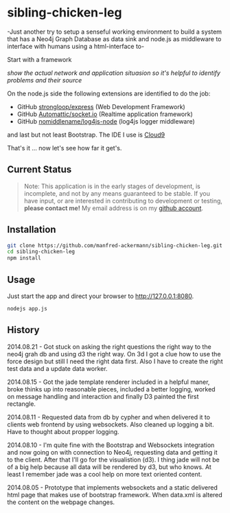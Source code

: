 # sibling-chicken-leg


-Just another try to setup a senseful working environment to build a system that
has a Neo4j Graph Database as data sink and node.js as middleware to interface
with humans using a html-interface to-

Start with a framework

*show the actual network and application situasion so
it's helpful to identify problems and their source*
 
On the node.js side the following extensions are identified to do the job:
- GitHub [strongloop/express](//github.com/strongloop/express) (Web Development Framework)
- GitHub [Automattic/socket.io](//github.com/Automattic/socket.io) (Realtime application framework)
- GitHub [nomiddlename/log4js-node](//github.com/nomiddlename/log4js-node) (log4js logger middleware)

and last but not least Bootstrap. The IDE I use is [Cloud9](//c9.io)

That's it ... now let's see how far it get's.

## Current Status

> Note: This application is in the early stages of development, is incomplete, and not by any means guaranteed to be stable. If you have input, or are interested in contributing to development or testing, __please contact me!__ My email address is on my [github account](https://github.com/manfred-ackermann).

## Installation

```bash
git clone https://github.com/manfred-ackermann/sibling-chicken-leg.git
cd sibling-chicken-leg
npm install 
```

## Usage

Just start the app and direct your browser to http://127.0.0.1:8080.

```bash
nodejs app.js
```

## History

2014.08.21 - Got stuck on asking the right questions the right way to the neo4j
             grah db and using d3 the right way. On 3d I got a clue how to use
             the force design but still I need the right data first. Also I have
             to create the right test data and a update data worker.

2014.08.15 - Got the jade template renderer included in a helpful maner, broke
             thinks up into reasonable pieces, included a better logging, worked
             on message handling and interaction and finally D3 painted the
             first rectangle.

2014.08.11 - Requested data from db by cypher and when delivered it to clients
             web frontend by using websockets. Also cleaned up logging a bit.
             Have to thought about propper logging.

2014.08.10 - I'm quite fine with the Bootstrap and Websockets integration and
             now going on with connection to Neo4j, requesting data and getting
             it to the client. After that I'll go for the visualistion (d3). I
             thing jade will not be of a big help because all data will be 
             rendered by d3, but who knows. At least I remember jade was a cool
             help on more text oriented content.
             
2014.08.05 - Prototype that implements websockets and a static delivered html
             page that makes use of bootstrap framework. When data.xml is 
             altered the content on the webpage changes.
